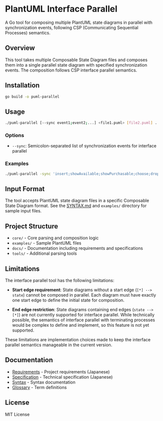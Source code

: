 # PlantUML Interface Parallel

A Go tool for composing multiple PlantUML state diagrams in parallel with synchronization events, following CSP (Communicating Sequential Processes) semantics.

## Overview

This tool takes multiple Composable State Diagram files and composes them into a single parallel state diagram with specified synchronization events. The composition follows CSP interface parallel semantics.

## Installation

```bash
go build -o puml-parallel
```

## Usage

```bash
./puml-parallel [--sync event1;event2;...] <file1.puml> [file2.puml] ...
```

### Options

- `--sync`: Semicolon-separated list of synchronization events for interface parallel

### Examples
```bash
./puml-parallel -sync 'insert;showAvailable;showPurchasable;choose;drop' ./examples/user.puml ./examples/vendormachine.puml
```

## Input Format
The tool accepts PlantUML state diagram files in a specific Composable State Diagram format. See the [SYNTAX.md](./docs/SYNTAX.md) and `examples/` directory for sample input files.

## Project Structure

- `core/` - Core parsing and composition logic
- `examples/` - Sample PlantUML files
- `docs/` - Documentation including requirements and specifications
- `tools/` - Additional parsing tools

## Limitations

The interface parallel tool has the following limitations:

- **Start edge requirement**: State diagrams without a start edge (`[*] --> state`) cannot be composed in parallel. Each diagram must have exactly one start edge to define the initial state for composition.

- **End edge restriction**: State diagrams containing end edges (`state --> [*]`) are not currently supported for interface parallel. While technically possible, the semantics of interface parallel with terminating processes would be complex to define and implement, so this feature is not yet supported.

These limitations are implementation choices made to keep the interface parallel semantics manageable in the current version.

## Documentation

- [Requirements](docs/REQUIREMENTS.md) - Project requirements (Japanese)
- [Specification](docs/SPEC.md) - Technical specification (Japanese)
- [Syntax](docs/SYNTAX.md) - Syntax documentation
- [Glossary](docs/GLOSSARY.md) - Term definitions

## License

MIT License
